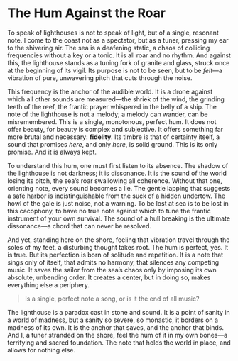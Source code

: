 # The Hum Against the Roar

To speak of lighthouses is not to speak of light, but of a single, resonant note. I come to the coast not as a spectator, but as a tuner, pressing my ear to the shivering air. The sea is a deafening static, a chaos of colliding frequencies without a key or a tonic. It is all roar and no rhythm. And against this, the lighthouse stands as a tuning fork of granite and glass, struck once at the beginning of its vigil. Its purpose is not to be seen, but to be *felt*—a vibration of pure, unwavering pitch that cuts through the noise.

This frequency is the anchor of the audible world. It is a drone against which all other sounds are measured—the shriek of the wind, the grinding teeth of the reef, the frantic prayer whispered in the belly of a ship. The note of the lighthouse is not a melody; a melody can wander, can be misremembered. This is a single, monotonous, perfect hum. It does not offer beauty, for beauty is complex and subjective. It offers something far more brutal and necessary: **fidelity**. Its timbre is that of certainty itself, a sound that promises *here*, and only *here*, is solid ground. This is its only promise. And it is always kept.

To understand this hum, one must first listen to its absence. The shadow of the lighthouse is not darkness; it is dissonance. It is the sound of the world losing its pitch, the sea’s roar swallowing all coherence. Without that one, orienting note, every sound becomes a lie. The gentle lapping that suggests a safe harbor is indistinguishable from the suck of a hidden undertow. The howl of the gale is just noise, not a warning. To be lost at sea is to be lost in this cacophony, to have no true note against which to tune the frantic instrument of your own survival. The sound of a hull breaking is the ultimate dissonance—a chord that can never be resolved.

And yet, standing here on the shore, feeling that vibration travel through the soles of my feet, a disturbing thought takes root. The hum is perfect, yes. It is true. But its perfection is born of solitude and repetition. It is a note that sings only of itself, that admits no harmony, that silences any competing music. It saves the sailor from the sea’s chaos only by imposing its own absolute, unbending order. It creates a center, but in doing so, makes everything else a periphery.

> Is a single, perfect note a song, or is it the end of all music?

The lighthouse is a paradox cast in stone and sound. It is a point of sanity in a world of madness, but a sanity so severe, so monastic, it borders on a madness of its own. It is the anchor that saves, and the anchor that binds. And I, a tuner stranded on the shore, feel the hum of it in my own bones—a terrifying and sacred foundation. The note that holds the world in place, and allows for nothing else.